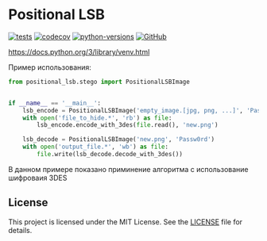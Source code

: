 # Positional LSB

[![tests](https://github.com/neamaddin/positional-lsb/actions/workflows/tests.yml/badge.svg)](https://github.com/neamaddin/positional-lsb/actions/workflows/tests.yml)
[![codecov](https://codecov.io/gh/neamaddin/positional-lsb/branch/main/graph/badge.svg?token=ZO0TQ25F6C)](https://codecov.io/gh/neamaddin/positional-lsb)
[![python-versions](https://img.shields.io/static/v1?logo=python&label=python&message=3.10%20|%203.11&color=blue)](https://www.python.org/downloads/release/python-3100/)
[![GitHub](https://img.shields.io/github/license/neamaddin/positional-lsb)](https://github.com/neamaddin/positional-lsb/blob/master/LICENSE)

https://docs.python.org/3/library/venv.html

Пример использования:

```python 
from positional_lsb.stego import PositionalLSBImage


if __name__ == '__main__':
    lsb_encode = PositionalLSBImage('empty_image.[jpg, png, ...]', 'Passw0rd')
    with open('file_to_hide.*', 'rb') as file:
        lsb_encode.encode_with_3des(file.read(), 'new.png')

    lsb_decode = PositionalLSBImage('new.png', 'Passw0rd')
    with open('output_file.*', 'wb') as file:
        file.write(lsb_decode.decode_with_3des())

```

В данном примере показано приминение алгоритма с использование шифроваия 3DES

## License

This project is licensed under the MIT License. See the [LICENSE](LICENSE) file for details.
